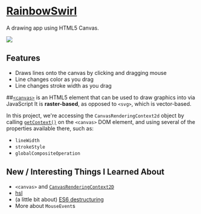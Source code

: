 # [RainbowSwirl](http://travis.bingo/rainbowSwirl/)
A drawing app using HTML5 Canvas.

[![](http://i.imgur.com/VeTG5zZ.png)](http://travis.bingo/rainbowSwirl/)

## Features
* Draws lines onto the canvas by clicking and dragging mouse
* Line changes color as you drag
* Line changes stroke width as you drag

##[`<canvas>`](https://developer.mozilla.org/en-US/docs/Web/API/Canvas_API)
is an HTML5 element that can be used to draw graphics into via JavaScript
It is **raster-based**, as opposed to `<svg>`, which is vector-based.

In this project, we're accessing the `CanvasRenderingContext2d` object by calling [`getContext()`](https://developer.mozilla.org/en-US/docs/Web/API/HTMLCanvasElement/getContext) on the `<canvas>` DOM element, and using several of the properties available there, such as:

* `lineWidth`
* `strokeStyle`
* `globalCompositeOperation`


## New / Interesting Things I Learned About
* `<canvas>` and [`CanvasRenderingContext2D`](https://developer.mozilla.org/en-US/docs/Web/API/CanvasRenderingContext2D)
* [hsl](http://mothereffinghsl.com/)
* (a little bit about) [ES6 destructuring](https://developer.mozilla.org/en-US/docs/Web/JavaScript/Reference/Operators/Destructuring_assignment)
* More about `MouseEvent`s
